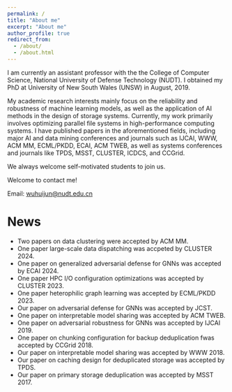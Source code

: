 ```yaml
---
permalink: /
title: "About me"
excerpt: "About me"
author_profile: true
redirect_from: 
  - /about/
  - /about.html
---
```


I am currently an assistant professor with the the College of Computer Science, National University of Defense Technology (NUDT). I obtained my PhD at University of New South Wales (UNSW) in August, 2019. 

My academic research interests mainly focus on the reliability and robustness of machine learning models, as well as the application of AI methods in the design of storage systems. Currently, my work primarily involves optimizing parallel file systems in high-performance computing systems. I have published papers in the aforementioned fields, including major AI and data mining conferences and journals such as IJCAI, WWW, ACM MM, ECML/PKDD, ECAI, ACM TWEB, as well as systems conferences and journals like TPDS, MSST, CLUSTER, ICDCS, and CCGrid. 

We always welcome self-motivated students to join us.


Welcome to contact me!

Email: wuhuijun@nudt.edu.cn


News
========
* Two papers on data clustering were accepted by ACM MM. 
* One paper large-scale data dispatching was accpeted by CLUSTER 2024.
* One paper on generalized adversarial defense for GNNs was accepted by ECAI 2024.
* One paper HPC I/O configuration optimizations was accepted by CLUSTER 2023.
* One paper heterophilic graph learning was accepted by ECML/PKDD 2023.
* Our paper on adversarial defense for GNNs was accepted by JCST.
* One paper on interpretable model sharing was accepted by ACM TWEB.
* One paper on adversarial robustness for GNNs was accepted by IJCAI 2019.
* One paper on chunking configuration for backup deduplication fwas accepted by CCGrid 2018.
* Our paper on interpretable model sharing was accepted by WWW 2018.
* Our paper on caching design for deduplicated storage was accepted by TPDS.
* Our paper on primary storage deduplication was accepted by MSST 2017.




